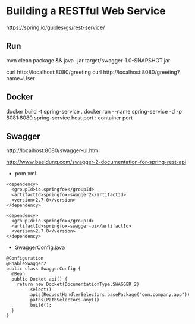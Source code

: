 # Building a RESTful Web Service

https://spring.io/guides/gs/rest-service/

## Run

mvn clean package && java -jar target/swagger-1.0-SNAPSHOT.jar

curl http://localhost:8080/greeting
curl http://localhost:8080/greeting?name=User

## Docker

docker build -t spring-service .
docker run --name spring-service -d -p 8081:8080 spring-service
                                   host port : container port

## Swagger

http://localhost:8080/swagger-ui.html

http://www.baeldung.com/swagger-2-documentation-for-spring-rest-api

- pom.xml

```
<dependency>
  <groupId>io.springfox</groupId>
  <artifactId>springfox-swagger2</artifactId>
  <version>2.7.0</version>
</dependency>

<dependency>
  <groupId>io.springfox</groupId>
  <artifactId>springfox-swagger-ui</artifactId>
  <version>2.7.0</version>
</dependency>
```

- SwaggerConfig.java

```
@Configuration
@EnableSwagger2
public class SwaggerConfig {
  @Bean
  public Docket api() {
    return new Docket(DocumentationType.SWAGGER_2)
        .select()
        .apis(RequestHandlerSelectors.basePackage("com.company.app"))
        .paths(PathSelectors.any())
        .build();
  }
}
```
